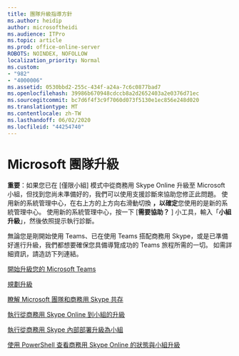 ```yaml
---
title: 團隊升級指導方針
ms.author: heidip
author: microsoftheidi
ms.audience: ITPro
ms.topic: article
ms.prod: office-online-server
ROBOTS: NOINDEX, NOFOLLOW
localization_priority: Normal
ms.custom:
- "982"
- "4000006"
ms.assetid: 0530bbd2-255c-434f-a24a-7c6c0877bad7
ms.openlocfilehash: 39986b670948cdccb8a2d2652403a2e0376d71ec
ms.sourcegitcommit: bc7d6f4f3c9f7060d073f5130e1ec856e248d020
ms.translationtype: MT
ms.contentlocale: zh-TW
ms.lasthandoff: 06/02/2020
ms.locfileid: "44254740"
---
```

# <a name="microsoft-teams-upgrade"></a>Microsoft 團隊升級

**重要**：如果您已在 [僅限小組] 模式中從商務用 Skype Online 升級至 Microsoft 小組，但找到您尚未準備好的，我們可以使用支援診斷來協助您修正此問題。 使用新的系統管理中心，在右上方的上方向右滑動切換 **，以確定**您使用的是新的系統管理中心。 使用新的系統管理中心，按一下 [**需要協助？** ] 小工具，輸入「**小組升級**」，然後依照提示執行診斷。

無論您是剛開始使用 Teams、已在使用 Teams 搭配商務用 Skype，或是已準備好進行升級，我們都想要確保您具備導覽成功的 Teams 旅程所需的一切。 如需詳細資訊，請造訪下列連結。

[開始升級您的 Microsoft Teams](https://docs.microsoft.com/MicrosoftTeams/upgrade-start-here)

[規劃升級](https://docs.microsoft.com/MicrosoftTeams/upgrade-plan-journey)

[瞭解 Microsoft 團隊和商務用 Skype 共存](https://docs.microsoft.com/MicrosoftTeams/teams-and-skypeforbusiness-coexistence-and-interoperability)

[執行從商務用 Skype Online 到小組的升級](https://docs.microsoft.com/MicrosoftTeams/upgrade-to-teams-execute-skypeforbusinessonline)

[執行從商務用 Skype 內部部署升級為小組](https://docs.microsoft.com/MicrosoftTeams/upgrade-to-teams-execute-skypeforbusinesshybridonprem)
 
[使用 PowerShell 查看商務用 Skype Online 的狀態與小組升級](https://docs.microsoft.com/powershell/module/skype/get-csteamsupgradestatus?view=skype-ps)